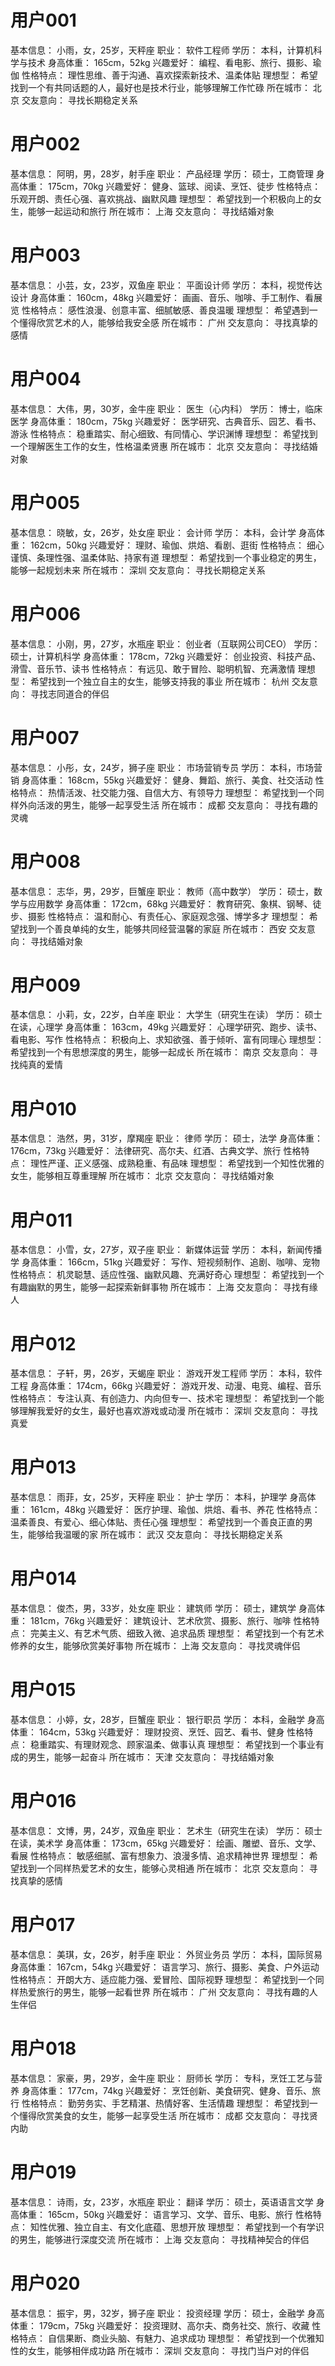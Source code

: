 # 用户001
基本信息： 小雨，女，25岁，天秤座
职业： 软件工程师
学历： 本科，计算机科学与技术
身高体重： 165cm，52kg
兴趣爱好： 编程、看电影、旅行、摄影、瑜伽
性格特点： 理性思维、善于沟通、喜欢探索新技术、温柔体贴
理想型： 希望找到一个有共同话题的人，最好也是技术行业，能够理解工作忙碌
所在城市： 北京
交友意向： 寻找长期稳定关系
# 用户002
基本信息： 阿明，男，28岁，射手座
职业： 产品经理
学历： 硕士，工商管理
身高体重： 175cm，70kg
兴趣爱好： 健身、篮球、阅读、烹饪、徒步
性格特点： 乐观开朗、责任心强、喜欢挑战、幽默风趣
理想型： 希望找到一个积极向上的女生，能够一起运动和旅行
所在城市： 上海
交友意向： 寻找结婚对象
# 用户003
基本信息： 小芸，女，23岁，双鱼座
职业： 平面设计师
学历： 本科，视觉传达设计
身高体重： 160cm，48kg
兴趣爱好： 画画、音乐、咖啡、手工制作、看展览
性格特点： 感性浪漫、创意丰富、细腻敏感、善良温暖
理想型： 希望遇到一个懂得欣赏艺术的人，能够给我安全感
所在城市： 广州
交友意向： 寻找真挚的感情
# 用户004
基本信息： 大伟，男，30岁，金牛座
职业： 医生（心内科）
学历： 博士，临床医学
身高体重： 180cm，75kg
兴趣爱好： 医学研究、古典音乐、园艺、看书、游泳
性格特点： 稳重踏实、耐心细致、有同情心、学识渊博
理想型： 希望找到一个理解医生工作的女生，性格温柔贤惠
所在城市： 北京
交友意向： 寻找结婚对象
# 用户005
基本信息： 晓敏，女，26岁，处女座
职业： 会计师
学历： 本科，会计学
身高体重： 162cm，50kg
兴趣爱好： 理财、瑜伽、烘焙、看剧、逛街
性格特点： 细心谨慎、条理性强、温柔体贴、持家有道
理想型： 希望找到一个事业稳定的男生，能够一起规划未来
所在城市： 深圳
交友意向： 寻找长期稳定关系
# 用户006
基本信息： 小刚，男，27岁，水瓶座
职业： 创业者（互联网公司CEO）
学历： 硕士，计算机科学
身高体重： 178cm，72kg
兴趣爱好： 创业投资、科技产品、滑雪、音乐节、读书
性格特点： 有远见、敢于冒险、聪明机智、充满激情
理想型： 希望找到一个独立自主的女生，能够支持我的事业
所在城市： 杭州
交友意向： 寻找志同道合的伴侣
# 用户007
基本信息： 小彤，女，24岁，狮子座
职业： 市场营销专员
学历： 本科，市场营销
身高体重： 168cm，55kg
兴趣爱好： 健身、舞蹈、旅行、美食、社交活动
性格特点： 热情活泼、社交能力强、自信大方、有领导力
理想型： 希望找到一个同样外向活泼的男生，能够一起享受生活
所在城市： 成都
交友意向： 寻找有趣的灵魂
# 用户008
基本信息： 志华，男，29岁，巨蟹座
职业： 教师（高中数学）
学历： 硕士，数学与应用数学
身高体重： 172cm，68kg
兴趣爱好： 教育研究、象棋、钢琴、徒步、摄影
性格特点： 温和耐心、有责任心、家庭观念强、博学多才
理想型： 希望找到一个善良单纯的女生，能够共同经营温馨的家庭
所在城市： 西安
交友意向： 寻找结婚对象
# 用户009
基本信息： 小莉，女，22岁，白羊座
职业： 大学生（研究生在读）
学历： 硕士在读，心理学
身高体重： 163cm，49kg
兴趣爱好： 心理学研究、跑步、读书、看电影、写作
性格特点： 积极向上、求知欲强、善于倾听、富有同理心
理想型： 希望找到一个有思想深度的男生，能够一起成长
所在城市： 南京
交友意向： 寻找纯真的爱情

# 用户010
基本信息： 浩然，男，31岁，摩羯座
职业： 律师
学历： 硕士，法学
身高体重： 176cm，73kg
兴趣爱好： 法律研究、高尔夫、红酒、古典文学、旅行
性格特点： 理性严谨、正义感强、成熟稳重、有品味
理想型： 希望找到一个知性优雅的女生，能够相互尊重理解
所在城市： 北京
交友意向： 寻找结婚对象

# 用户011
基本信息： 小雪，女，27岁，双子座
职业： 新媒体运营
学历： 本科，新闻传播学
身高体重： 166cm，51kg
兴趣爱好： 写作、短视频制作、追剧、咖啡、宠物
性格特点： 机灵聪慧、适应性强、幽默风趣、充满好奇心
理想型： 希望找到一个有趣幽默的男生，能够一起探索新鲜事物
所在城市： 上海
交友意向： 寻找有缘人
# 用户012
基本信息： 子轩，男，26岁，天蝎座
职业： 游戏开发工程师
学历： 本科，软件工程
身高体重： 174cm，66kg
兴趣爱好： 游戏开发、动漫、电竞、编程、音乐
性格特点： 专注认真、有创造力、内向但专一、技术宅
理想型： 希望找到一个能够理解我爱好的女生，最好也喜欢游戏或动漫
所在城市： 深圳
交友意向： 寻找真爱
# 用户013
基本信息： 雨菲，女，25岁，天秤座
职业： 护士
学历： 本科，护理学
身高体重： 161cm，48kg
兴趣爱好： 医疗护理、瑜伽、烘焙、看书、养花
性格特点： 温柔善良、有爱心、细心体贴、责任心强
理想型： 希望找到一个善良正直的男生，能够给我温暖的家
所在城市： 武汉
交友意向： 寻找长期稳定关系
# 用户014
基本信息： 俊杰，男，33岁，处女座
职业： 建筑师
学历： 硕士，建筑学
身高体重： 181cm，76kg
兴趣爱好： 建筑设计、艺术欣赏、摄影、旅行、咖啡
性格特点： 完美主义、有艺术气质、细致入微、追求品质
理想型： 希望找到一个有艺术修养的女生，能够欣赏美好事物
所在城市： 上海
交友意向： 寻找灵魂伴侣
# 用户015
基本信息： 小婷，女，28岁，巨蟹座
职业： 银行职员
学历： 本科，金融学
身高体重： 164cm，53kg
兴趣爱好： 理财投资、烹饪、园艺、看书、健身
性格特点： 稳重踏实、有理财观念、顾家温柔、做事认真
理想型： 希望找到一个事业有成的男生，能够一起奋斗
所在城市： 天津
交友意向： 寻找结婚对象
# 用户016
基本信息： 文博，男，24岁，双鱼座
职业： 艺术生（研究生在读）
学历： 硕士在读，美术学
身高体重： 173cm，65kg
兴趣爱好： 绘画、雕塑、音乐、文学、看展
性格特点： 敏感细腻、富有想象力、浪漫多情、追求精神世界
理想型： 希望找到一个同样热爱艺术的女生，能够心灵相通
所在城市： 北京
交友意向： 寻找真挚的感情
# 用户017
基本信息： 美琪，女，26岁，射手座
职业： 外贸业务员
学历： 本科，国际贸易
身高体重： 167cm，54kg
兴趣爱好： 语言学习、旅行、摄影、美食、户外运动
性格特点： 开朗大方、适应能力强、爱冒险、国际视野
理想型： 希望找到一个同样热爱旅行的男生，能够一起看世界
所在城市： 广州
交友意向： 寻找有趣的人生伴侣
# 用户018
基本信息： 家豪，男，29岁，金牛座
职业： 厨师长
学历： 专科，烹饪工艺与营养
身高体重： 177cm，74kg
兴趣爱好： 烹饪创新、美食研究、健身、音乐、旅行
性格特点： 勤劳务实、手艺精湛、热情好客、生活情趣
理想型： 希望找到一个懂得欣赏美食的女生，能够一起享受生活
所在城市： 成都
交友意向： 寻找贤内助
# 用户019
基本信息： 诗雨，女，23岁，水瓶座
职业： 翻译
学历： 硕士，英语语言文学
身高体重： 165cm，50kg
兴趣爱好： 语言学习、文学、音乐、电影、旅行
性格特点： 知性优雅、独立自主、有文化底蕴、思想开放
理想型： 希望找到一个有学识的男生，能够进行深度交流
所在城市： 上海
交友意向： 寻找精神契合的伴侣

# 用户020
基本信息： 振宇，男，32岁，狮子座
职业： 投资经理
学历： 硕士，金融学
身高体重： 179cm，75kg
兴趣爱好： 投资理财、高尔夫、商务社交、旅行、收藏
性格特点： 自信果断、商业头脑、有魅力、追求成功
理想型： 希望找到一个优雅知性的女生，能够相伴成功路
所在城市： 深圳
交友意向： 寻找门当户对的伴侣